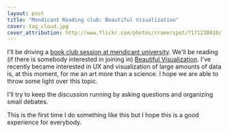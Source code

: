 ```yaml
---
layout: post
title: "Mendicant Reading club: Beautiful Visualization"
cover: tag_cloud.jpg
cover_attribution: http://www.flickr.com/photos/cramerspot/7171230810/
---
```


I'll be driving a [book club session at mendicant university](http://forum.mendicantuniversity.org/discussion/21/reading-club-beautiful-visualization). 
We'll be reading (if there is somebody interested in joining in)
[Beautiful Visualization](http://shop.oreilly.com/product/0636920000617.do). I've
recently became interested in UX and visualization of large amounts of data is,
at this moment, for me an art more than a science. I hope we are able to throw
some light over this topic. 

I'll try to keep the discussion running by asking questions and organizing small
debates. 

This is the first time I do something like this but I hope this is a good
experience for everybody. 
